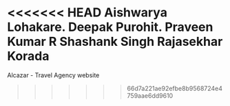 <<<<<<< HEAD
Aishwarya Lohakare.
Deepak Purohit.
Praveen Kumar R
Shashank Singh
Rajasekhar Korada	
=======
Alcazar - Travel Agency website
>>>>>>> 66d7a221ae92efbe8b9568724e4759aae6dd9610
